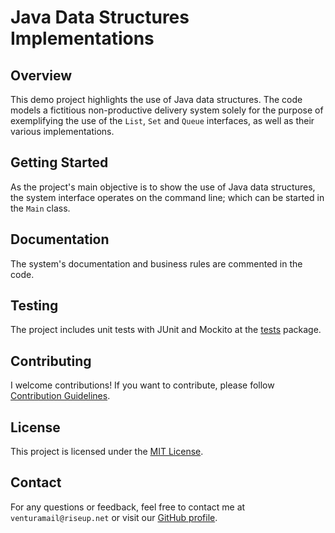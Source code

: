 # Java Data Structures Implementations

## Overview
This demo project highlights the use of Java data structures. The code models a fictitious non-productive delivery system solely for the purpose of exemplifying the use of the `List`, `Set` and `Queue` interfaces, as well as their various implementations.

## Getting Started
As the project's main objective is to show the use of Java data structures, the system interface operates on the command line; which can be started in the `Main` class.

## Documentation
The system's documentation and business rules are commented in the code.

## Testing
The project includes unit tests with JUnit and Mockito at the [tests](src/test/java/tests) package.

## Contributing
I welcome contributions! If you want to contribute, please follow [Contribution Guidelines](CONTRIBUTING.md).

## License
This project is licensed under the [MIT License](LICENSE).

## Contact
For any questions or feedback, feel free to contact me at `venturamail@riseup.net` or visit our [GitHub profile](https://github.com/venturasistemoj).
